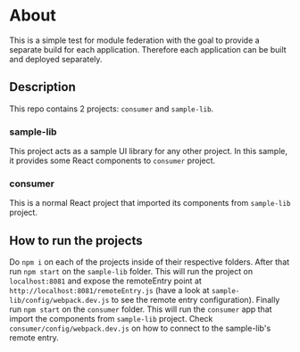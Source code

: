 # About

This is a simple test for module federation with the goal to provide a separate build for each application. Therefore each application can be built and deployed separately.

## Description

This repo contains 2 projects: `consumer` and `sample-lib`.

### sample-lib

This project acts as a sample UI library for any other project. In this sample, it provides some React components to `consumer` project.

### consumer

This is a normal React project that imported its components from `sample-lib` project.

## How to run the projects

Do `npm i` on each of the projects inside of their respective folders. After that run `npm start` on the `sample-lib` folder. This will run the project on `localhost:8081` and expose the remoteEntry point at `http://localhost:8081/remoteEntry.js` (have a look at `sample-lib/config/webpack.dev.js` to see the remote entry configuration). Finally run `npm start` on the `consumer` folder. This will run the `consumer` app that import the components from `sample-lib` project. Check `consumer/config/webpack.dev.js` on how to connect to the sample-lib's remote entry.
